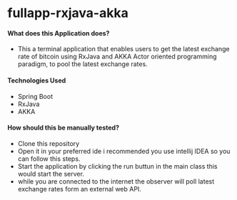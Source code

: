 # fullapp-rxjava-akka

#### What does this Application does?
- This a terminal application that enables users to get the latest exchange rate of bitcoin using RxJava and AKKA Actor oriented programming paradigm, to pool the latest exchange rates.

#### Technologies Used
- Spring Boot
- RxJava
- AKKA

#### How should this be manually tested?
- Clone this repository
- Open it in your preferred ide i recommended you use intellij IDEA so you can follow this steps.
- Start the application by clicking the run buttun in the main class this would start the server.
- while you are connected to the internet the observer will poll latest exchange rates form an external web API.
